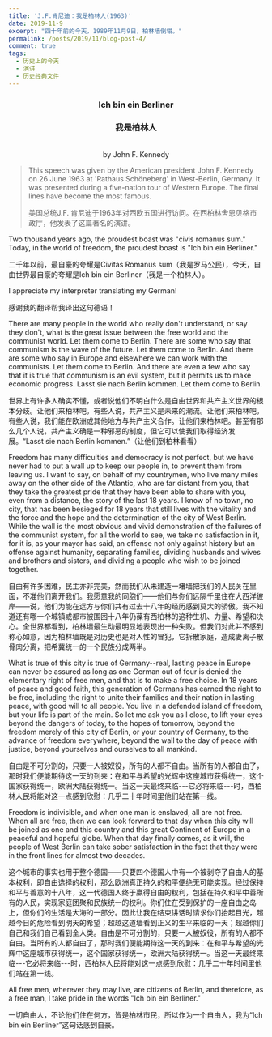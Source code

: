```yaml
---
title: 'J.F.肯尼迪：我是柏林人(1963)'
date: 2019-11-9
excerpt: "四十年前的今天，1989年11月9日，柏林墙倒塌。"
permalink: /posts/2019/11/blog-post-4/
comment: true
tags:
  - 历史上的今天
  - 演讲
  - 历史经典文件
---
```


### <center>Ich bin ein Berliner</center>

### <center>我是柏林人</center>
<br>
<center>by John F. Kennedy</center>

>This speech was given by the American president John F. Kennedy on 26 June 1963 at 'Rathaus Schöneberg' in West-Berlin, Germany. It was presented during a five-nation tour of Western Europe. The final lines have become the most famous.
>
>美国总统J.F. 肯尼迪于1963年对西欧五国进行访问。在西柏林舍恩贝格市政厅，他发表了这篇著名的演讲。

Two thousand years ago, the proudest boast was "civis romanus sum." Today, in the world of freedom, the proudest boast is "Ich bin ein Berliner."

二千年以前，最自豪的夸耀是Civitas Romanus sum（我是罗马公民），今天，自由世界最自豪的夸耀是Ich bin ein Berliner（我是一个柏林人）。

I appreciate my interpreter translating my German!

感谢我的翻译帮我译出这句德语！

There are many people in the world who really don't understand, or say they don't, what is the great issue between the free world and the communist world. Let them come to Berlin. There are some who say that communism is the wave of the future. Let them come to Berlin. And there are some who say in Europe and elsewhere we can work with the communists. Let them come to Berlin. And there are even a few who say that it is true that communism is an evil system, but it permits us to make economic progress. Lasst sie nach Berlin kommen. Let them come to Berlin.

世界上有许多人确实不懂，或者说他们不明白什么是自由世界和共产主义世界的根本分歧。让他们来柏林吧。有些人说，共产主义是未来的潮流。让他们来柏林吧。有些人说，我们能在欧洲或其他地方与共产主义合作。让他们来柏林吧。甚至有那么几个人说，共产主义确是一种邪恶的制度，但它可以使我们取得经济发展。“Lasst sie nach Berlin kommen.”（让他们到柏林看看）

Freedom has many difficulties and democracy is not perfect, but we have never had to put a wall up to keep our people in, to prevent them from leaving us. I want to say, on behalf of my countrymen, who live many miles away on the other side of the Atlantic, who are far distant from you, that they take the greatest pride that they have been able to share with you, even from a distance, the story of the last 18 years. I know of no town, no city, that has been besieged for 18 years that still lives with the vitality and the force and the hope and the determination of the city of West Berlin. While the wall is the most obvious and vivid demonstration of the failures of the communist system, for all the world to see, we take no satisfaction in it, for it is, as your mayor has said, an offense not only against history but an offense against humanity, separating families, dividing husbands and wives and brothers and sisters, and dividing a people who wish to be joined together.

自由有许多困难，民主亦非完美，然而我们从未建造一堵墙把我们的人民关在里面，不准他们离开我们。我愿意我的同胞们——他们与你们远隔千里住在大西洋彼岸——说，他们为能在远方与你们共有过去十八年的经历感到莫大的骄傲。我不知道还有哪一个城镇或都市被围困十八年仍葆有西柏林的这种生机、力量、希望和决心。全世界都看到，柏林墙最生动最明显地表现出一种失败。但我们对此并不感到称心如意，因为柏林墙既是对历史也是对人性的冒犯，它拆散家庭，造成妻离子散骨肉分离，把希冀统一的一个民族分成两半。

What is true of this city is true of Germany--real, lasting peace in Europe can never be assured as long as one German out of four is denied the elementary right of free men, and that is to make a free choice. In 18 years of peace and good faith, this generation of Germans has earned the right to be free, including the right to unite their families and their nation in lasting peace, with good will to all people. You live in a defended island of freedom, but your life is part of the main. So let me ask you as I close, to lift your eyes beyond the dangers of today, to the hopes of tomorrow, beyond the freedom merely of this city of Berlin, or your country of Germany, to the advance of freedom everywhere, beyond the wall to the day of peace with justice, beyond yourselves and ourselves to all mankind.

自由是不可分割的，只要一人被奴役，所有的人都不自由。当所有的人都自由了，那时我们便能期待这一天的到来：在和平与希望的光辉中这座城市获得统一，这个国家获得统一，欧洲大陆获得统一。当这一天最终来临---它必将来临---时，西柏林人民将能对这一点感到欣慰：几乎二十年时间里他们站在第一线。

Freedom is indivisible, and when one man is enslaved, all are not free. When all are free, then we can look forward to that day when this city will be joined as one and this country and this great Continent of Europe in a peaceful and hopeful globe. When that day finally comes, as it will, the people of West Berlin can take sober satisfaction in the fact that they were in the front lines for almost two decades.

这个城市的事实也用于整个德国——只要四个德国人中有一个被剥夺了自由人的基本权利，即自由选择的权利，那么欧洲真正持久的和平便绝无可能实现。经过保持和平与善意的十八年，这一代德国人终于赢得自由的权利，包括在持久和平中善所有的人民，实现家庭团聚和民族统一的权利。你们住在受到保护的一座自由之岛上，但你们的生活是大海的一部分。因此让我在结束讲话时请求你们抬起目光，超越今日的危险看到明天的希望；超越这道墙看到正义的生平来临的一天；超越你们自己和我们自己看到全人类。自由是不可分割的，只要一人被奴役，所有的人都不自由。当所有的人都自由了，那时我们便能期待这一天的到来：在和平与希望的光辉中这座城市获得统一，这个国家获得统一，欧洲大陆获得统一。当这一天最终来临---它必将来临---时，西柏林人民将能对这一点感到欣慰：几乎二十年时间里他们站在第一线。

All free men, wherever they may live, are citizens of Berlin, and therefore, as a free man, I take pride in the words "Ich bin ein Berliner."

一切自由人，不论他们住在何方，皆是柏林市民，所以作为一个自由人，我为“Ich bin ein Berliner”这句话感到自豪。
